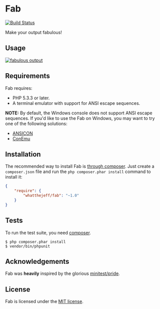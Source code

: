 Fab
===

[![Build Status](https://secure.travis-ci.org/whatthejeff/fab.png?branch=master)](https://travis-ci.org/whatthejeff/fab)

Make your output fabulous!

## Usage

[![fabulous output](https://github.com/whatthejeff/fab/raw/master/fab.png)](https://github.com/whatthejeff/fab/raw/master/fab.png)

## Requirements

Fab requires:

 * PHP 5.3.3 or later.
 * A terminal emulator with support for ANSI escape sequences.

**NOTE:** By default, the Windows console does not support ANSI escape
sequences. If you'd like to use the Fab on Windows, you may want to try one of
the following solutions:

 * [ANSICON](https://github.com/adoxa/ansicon)
 * [ConEmu](https://github.com/Maximus5/ConEmu)

## Installation

The recommended way to install Fab is [through
composer](http://getcomposer.org). Just create a `composer.json` file and
run the `php composer.phar install` command to install it:

~~~json
{
    "require": {
        "whatthejeff/fab": "~1.0"
    }
}
~~~

## Tests

To run the test suite, you need [composer](http://getcomposer.org).

    $ php composer.phar install
    $ vendor/bin/phpunit

## Acknowledgements

Fab was __heavily__ inspired by the glorious [minitest/pride](https://github.com/seattlerb/minitest/blob/abc8d7bbac2bf49b2207b5e4722212109463eb18/lib/minitest/pride_plugin.rb).

## License

Fab is licensed under the [MIT license](LICENSE).